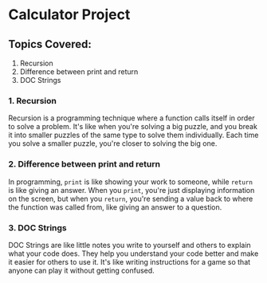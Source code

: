 # Calculator Project

## Topics Covered:

1. Recursion
2. Difference between print and return
3. DOC Strings

### 1. Recursion

Recursion is a programming technique where a function calls itself in order to solve a problem. It's like when you're solving a big puzzle, and you break it into smaller puzzles of the same type to solve them individually. Each time you solve a smaller puzzle, you're closer to solving the big one.

### 2. Difference between print and return

In programming, `print` is like showing your work to someone, while `return` is like giving an answer. When you `print`, you're just displaying information on the screen, but when you `return`, you're sending a value back to where the function was called from, like giving an answer to a question.

### 3. DOC Strings

DOC Strings are like little notes you write to yourself and others to explain what your code does. They help you understand your code better and make it easier for others to use it. It's like writing instructions for a game so that anyone can play it without getting confused.
